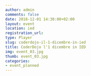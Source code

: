```yaml
---
author: admin
comments: false
date: 2018-12-01 14:30:00+02:00
layout: event
location: ied
registration_url: 
type: Player
slug: coderdojo-il-1-dicembre-in-ied
title: CoderDojo l'1 dicembre in IED
img: event_03.jpg
thumb: event_03.jpg
categories:
- event_planned
---
```

